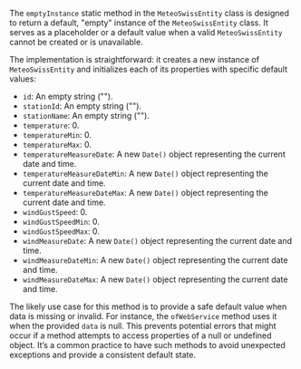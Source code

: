 The `emptyInstance` static method in the `MeteoSwissEntity` class is designed to return a default, "empty" instance of the `MeteoSwissEntity` class. It serves as a placeholder or a default value when a valid `MeteoSwissEntity` cannot be created or is unavailable.

The implementation is straightforward: it creates a new instance of `MeteoSwissEntity` and initializes each of its properties with specific default values:

*   `id`: An empty string ("").
*   `stationId`: An empty string ("").
*   `stationName`: An empty string ("").
*   `temperature`: 0.
*   `temperatureMin`: 0.
*   `temperatureMax`: 0.
*   `temperatureMeasureDate`: A new `Date()` object representing the current date and time.
*   `temperatureMeasureDateMin`: A new `Date()` object representing the current date and time.
*   `temperatureMeasureDateMax`: A new `Date()` object representing the current date and time.
*   `windGustSpeed`: 0.
*   `windGustSpeedMin`: 0.
*   `windGustSpeedMax`: 0.
*   `windMeasureDate`: A new `Date()` object representing the current date and time.
*   `windMeasureDateMin`: A new `Date()` object representing the current date and time.
*   `windMeasureDateMax`: A new `Date()` object representing the current date and time.

The likely use case for this method is to provide a safe default value when data is missing or invalid.  For instance, the `ofWebService` method uses it when the provided `data` is null. This prevents potential errors that might occur if a method attempts to access properties of a null or undefined object.  It’s a common practice to have such methods to avoid unexpected exceptions and provide a consistent default state.